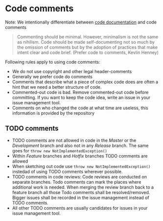 # Code comments

Note: We intentionally differentiate between [code documentation](Documentation) and code comments

> Commenting should be minimal. However, minimalism is not the same as nihilism. Code should be made self-documenting not so much by the omission of comments but by the adoption of practices that make intent clear and code brief. (Prefer code to comments, Kevlin Henney)

Following rules apply to using code comments:
* We do not use copyright and other legal header-comments
* Generally we prefer code do comments
* Comments that describe what a piece of complex code does are often a hint that we need a better structure of code.
* Commented-out code is bad. Remove commented-out code before committing. If you want to keep the code idea, write an issue in your issue management tool. 
* Comments on who changed the code at what time are useless, this information is provided by the repository

## TODO comments
* TODO comments are not allowed in  code in the _Master_ or the _Development_ branch and also not in any _Release_  branch. The same goes for `throw new NotImplementedException()`
* Within _Feature_ branches and _Hotfix_ branches TODO comments are allowed
* When sketching out code use `throw new NotImplementedException()` instedad of using TODO comments wherever possible.
* TODO comments in code reviews: Code reviews are conducted on separate branches. Todo comments can mark the places where additional work is needed. 
When merging the review branch back to a feature branch all those Todo comments shall be resolved/removed. Bigger issues shall be recorded in the issue management instead of TODO comments.
* All other TODO comments are usually candidates for issues in your issue management tool.
 
 